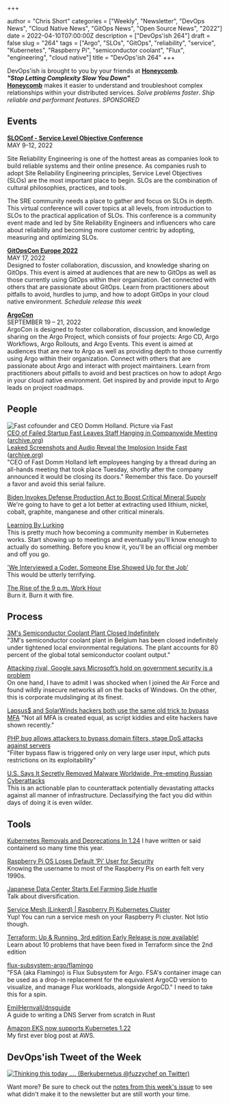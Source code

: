 +++

author = "Chris Short"
categories = ["Weekly", "Newsletter", "DevOps News", "Cloud Native News", "GitOps News", "Open Source News", "2022"]
date = 2022-04-10T07:00:00Z
description = ["DevOps'ish 264"]
draft = false
slug = "264"
tags = ["Argo", "SLOs", "GitOps", "reliability", "service", "Kubernetes", "Raspberry Pi", "semiconductor coolant", "Flux", "engineering", "cloud native"]
title = "DevOps'ish 264"
+++

DevOps'ish is brought to you by your friends at [**Honeycomb**](https://ui.honeycomb.io/signup?&utm_source=devopsish&utm_medium=newsletter&utm_campaign=ad&utm_content=product-signup).  
***"Stop Letting Complexity Slow You Down"***  
[**Honeycomb**](https://ui.honeycomb.io/signup?&utm_source=devopsish&utm_medium=newsletter&utm_campaign=ad&utm_content=product-signup) makes it easier to understand and troubleshoot complex relationships within your distributed services. *Solve problems faster*. *Ship reliable and performant features*. *SPONSORED*

## Events

[**SLOConf - Service Level Objective Conference**](https://www.sloconf.com/)  
MAY 9-12, 2022  

Site Reliability Engineering is one of the hottest areas as companies look to build reliable systems and their online presence. As companies rush to adopt Site Reliability Engineering principles, Service Level Objectives (SLOs) are the most important place to begin. SLOs are the combination of cultural philosophies, practices, and tools.

The SRE community needs a place to gather and focus on SLOs in depth. This virtual conference will cover topics at all levels, from introduction to SLOs to the practical application of SLOs. This conference is a community event made and led by Site Reliability Engineers and influencers who care about reliability and becoming more customer centric by adopting, measuring and optimizing SLOs.

[**GitOpsCon Europe 2022**](https://events.linuxfoundation.org/gitopscon-europe/?utm_source=newsletter&utm_medium=258&utm_campaign=devopsish)  
MAY 17, 2022  
Designed to foster collaboration, discussion, and knowledge sharing on GitOps. This event is aimed at audiences that are new to GitOps as well as those currently using GitOps within their organization. Get connected with others that are passionate about GitOps. Learn from practitioners about pitfalls to avoid, hurdles to jump, and how to adopt GitOps in your cloud native environment. *Schedule release this week*

[**ArgoCon**](https://events.linuxfoundation.org/argocon/)  
SEPTEMBER 19 – 21, 2022  
ArgoCon is designed to foster collaboration, discussion, and knowledge sharing on the Argo Project, which consists of four projects: Argo CD, Argo Workflows, Argo Rollouts, and Argo Events. This event is aimed at audiences that are new to Argo as well as providing depth to those currently using Argo within their organization. Connect with others that are passionate about Argo and interact with project maintainers. Learn from practitioners about pitfalls to avoid and best practices on how to adopt Argo in your cloud native environment. Get inspired by and provide input to Argo leads on project roadmaps.

## People

![Fast cofounder and CEO Domm Holland. Picture via Fast](https://shortcdn.com/devopsish/Fast-cofounder-and-CEO-Domm-Holland.webp)  
[CEO of Failed Startup Fast Leaves Staff Hanging in Companywide Meeting](https://www.businessinsider.com/ceo-of-failed-startup-fast-leaves-staff-hanging-companywide-meeting-2022-4) ([archive.org](https://web.archive.org/web/20220408100743/https://www.businessinsider.com/ceo-of-failed-startup-fast-leaves-staff-hanging-companywide-meeting-2022-4))  
[Leaked Screenshots and Audio Reveal the Implosion Inside Fast](https://www.businessinsider.com/leaked-screenshots-audio-stripe-fast-layoffs-2022-3) ([archive.org](https://web.archive.org/web/20220409102738/https://www.businessinsider.com/leaked-screenshots-audio-stripe-fast-layoffs-2022-3))  
"CEO of Fast Domm Holland left employees hanging by a thread during an all-hands meeting that took place Tuesday, shortly after the company announced it would be closing its doors." Remember this face. Do yourself a favor and avoid this serial failure.

[Biden Invokes Defense Production Act to Boost Critical Mineral Supply](https://www.nytimes.com/2022/03/31/business/economy/biden-minerals-defense-production-act.html)  
We're going to have to get a lot better at extracting used lithium, nickel, cobalt, graphite, manganese and other critical minerals.

[Learning By Lurking](https://www.netmeister.org/blog/learning-by-lurking.html)  
This is pretty much how becoming a community member in Kubernetes works. Start showing up to meetings and eventually you'll know enough to actually do something. Before you know it, you'll be an official org member and off you go.

['We Interviewed a Coder. Someone Else Showed Up for the Job'](https://thenewstack.io/we-interviewed-a-coder-someone-else-showed-up-for-the-job/)  
This would be utterly terrifying.

[The Rise of the 9 p.m. Work Hour](https://www.theatlantic.com/newsletters/archive/2022/04/triple-peak-day-work-from-home/629457/)  
Burn it. Burn it with fire.

## Process

[3M's Semiconductor Coolant Plant Closed Indefinitely](http://www.businesskorea.co.kr/news/articleView.html?idxno=90116)  
"3M's semiconductor coolant plant in Belgium has been closed indefinitely under tightened local environmental regulations. The plant accounts for 80 percent of the global total semiconductor coolant output."

[Attacking rival, Google says Microsoft’s hold on government security is a problem](https://www.nbcnews.com/tech/security/attacking-rival-google-says-microsofts-hold-government-security-proble-rcna22159)  
On one hand, I have to admit I was shocked when I joined the Air Force and found wildly insecure networks all on the backs of Windows. On the other, this is corporate mudslinging at its finest.

[Lapsus$ and SolarWinds hackers both use the same old trick to bypass MFA](https://arstechnica.com/information-technology/2022/03/lapsus-and-solar-winds-hackers-both-use-the-same-old-trick-to-bypass-mfa/)
"Not all MFA is created equal, as script kiddies and elite hackers have shown recently."

[PHP bug allows attackers to bypass domain filters, stage DoS attacks against servers](https://portswigger.net/daily-swig/php-bug-allows-attackers-to-bypass-domain-filters-stage-dos-attacks-against-servers)  
"Filter bypass flaw is triggered only on very large user input, which puts restrictions on its exploitability"

[U.S. Says It Secretly Removed Malware Worldwide, Pre-empting Russian Cyberattacks](https://www.nytimes.com/2022/04/06/us/politics/us-russia-malware-cyberattacks.html)  
This is an actionable plan to counterattack potentially devastating attacks against all manner of infrastructure. Declassifying the fact you did within days of doing it is even wilder.

## Tools

[Kubernetes Removals and Deprecations In 1.24](https://kubernetes.io/blog/2022/04/07/upcoming-changes-in-kubernetes-1-24/)
I have written or said containerd so many time this year.

[Raspberry Pi OS Loses Default ‘Pi’ User for Security](https://www.tomshardware.com/news/raspberry-pi-default-username-removed)  
Knowing the username to most of the Raspberry Pis on earth felt very 1990s.

[Japanese Data Center Starts Eel Farming Side Hustle](https://www.tomshardware.com/news/japanese-data-center-starts-eel-farming-side-hustle)  
Talk about diversification.

[Service Mesh (Linkerd) | Raspberry Pi Kubernetes Cluster](https://picluster.ricsanfre.com/docs/service-mesh/)  
Yup! You can run a service mesh on your Raspberry Pi cluster. Not Istio though.

[Terraform: Up & Running, 3rd edition Early Release is now available!](https://blog.gruntwork.io/terraform-up-running-3rd-edition-early-release-is-now-available-4efd0eb2ce0a)  
Learn about 10 problems that have been fixed in Terraform since the 2nd edition

[flux-subsystem-argo/flamingo](https://github.com/flux-subsystem-argo/flamingo)  
"FSA (aka Flamingo) is Flux Subsystem for Argo. FSA's container image can be used as a drop-in replacement for the equivalent ArgoCD version to visualize, and manage Flux workloads, alongside ArgoCD." I need to take this for a spin.

[EmilHernvall/dnsguide](https://github.com/EmilHernvall/dnsguide)  
A guide to writing a DNS Server from scratch in Rust

[Amazon EKS now supports Kubernetes 1.22](https://aws.amazon.com/blogs/containers/amazon-eks-now-supports-kubernetes-1-22/)  
My first ever blog post at AWS.

## DevOps'ish Tweet of the Week

[![Thinking this today .... (Berkubernetus @fuzzychef on Twitter)](https://shortcdn.com/devopsish/264-devopsish-tweet-of-the-week.webp)](https://twitter.com/fuzzychef/status/1512137902477627423)

Want more? Be sure to check out the [notes from this week's issue](https://github.com/chris-short/devopsish.com/blob/main/content/post/264/notes.md) to see what didn't make it to the newsletter but are still worth your time.

